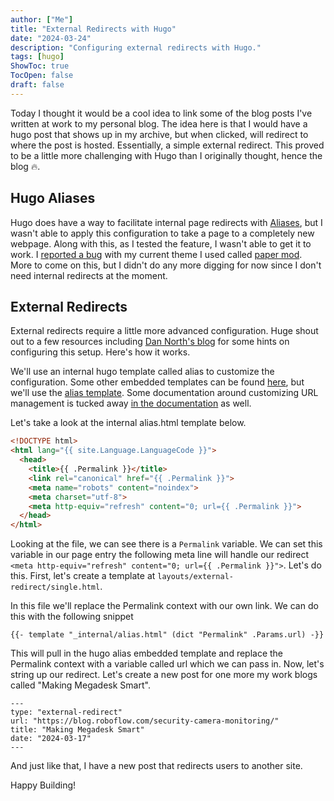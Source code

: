 ```yaml
---
author: ["Me"]
title: "External Redirects with Hugo"
date: "2024-03-24"
description: "Configuring external redirects with Hugo."
tags: [hugo]
ShowToc: true
TocOpen: false
draft: false
---
```


Today I thought it would be a cool idea to link some of the blog posts I've written at work to my personal blog. The idea here is that I would have a hugo post that shows up in my archive, but when clicked, will redirect to where the post is hosted. Essentially, a simple external redirect. This proved to be a little more challenging with Hugo than I originally thought, hence the blog 🔥.

## Hugo Aliases

Hugo does have a way to facilitate internal page redirects with [Aliases](https://gohugo.io/content-management/urls/#aliases), but I wasn't able to apply this configuration to take a page to a completely new webpage. Along with this, as I tested the feature, I wasn't able to get it to work. I [reported a bug](https://github.com/adityatelange/hugo-PaperMod/issues/1492) with my current theme I used called [paper mod](https://github.com/adityatelange/hugo-PaperMod). More to come on this, but I didn't do any more digging for now since I don't need internal redirects at the moment.

## External Redirects

External redirects require a little more advanced configuration. Huge shout out to a few resources including [Dan North's blog](https://dannorth.net/) for some hints on configuring this setup. Here's how it works.

We'll use an internal hugo template called alias to customize the configuration. Some other embedded templates can be found [here](https://gohugo.io/templates/embedded/), but we'll use the [alias template](https://github.com/gohugoio/hugo/blob/master/tpl/tplimpl/embedded/templates/alias.html). Some documentation around customizing URL management is tucked away [in the documentation](https://gohugo.io/content-management/urls/#customize) as well.

Let's take a look at the internal alias.html template below.

```html
<!DOCTYPE html>
<html lang="{{ site.Language.LanguageCode }}">
  <head>
    <title>{{ .Permalink }}</title>
    <link rel="canonical" href="{{ .Permalink }}">
    <meta name="robots" content="noindex">
    <meta charset="utf-8">
    <meta http-equiv="refresh" content="0; url={{ .Permalink }}">
  </head>
</html>
```

Looking at the file, we can see there is a `Permalink` variable. We can set this variable in our page entry the following meta line will handle our redirect `<meta http-equiv="refresh" content="0; url={{ .Permalink }}">`. Let's do this. First, let's create a template at `layouts/external-redirect/single.html`.

In this file we'll replace the Permalink context with our own link. We can do this with the following snippet

```
{{- template "_internal/alias.html" (dict "Permalink" .Params.url) -}}
```

This will pull in the hugo alias embedded template and replace the Permalink context with a variable called url which we can pass in. Now, let's string up our redirect. Let's create a new post for one more my work blogs called "Making Megadesk Smart".

```
---
type: "external-redirect"
url: "https://blog.roboflow.com/security-camera-monitoring/"
title: "Making Megadesk Smart"
date: "2024-03-17"
---
```

And just like that, I have a new post that redirects users to another site.

Happy Building!